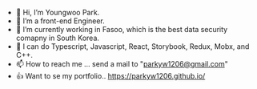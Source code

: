 - 👋 Hi, I’m Youngwoo Park.
- 👀 I’m a front-end Engineer.
- 🌱 I’m currently working in Fasoo, which is the best data security comapny in South Korea.
- 💞️ I can do Typescript, Javascript, React, Storybook, Redux, Mobx, and C++.
- 📫 How to reach me ... send a mail to "parkyw1206@gmail.com"
- 👍 Want to se my portfolio.. https://parkyw1206.github.io/

